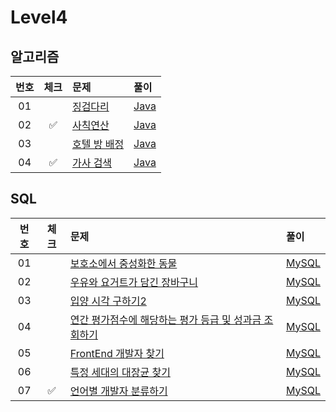 # Level4

## 알고리즘

| 번호 | 체크 | 문제 | 풀이 |
| :-: | :-: | :-- | :-- |
| 01 |                    | [징검다리](https://school.programmers.co.kr/learn/courses/30/lessons/43236) | [Java](./solution/_01_징검다리/Solution.java) |
| 02 | :white_check_mark: | [사칙연산](https://school.programmers.co.kr/learn/courses/30/lessons/1843) | [Java](./solution/_02_사칙연산/Solution.java) |
| 03 |                    | [호텔 방 배정](https://school.programmers.co.kr/learn/courses/30/lessons/64063) | [Java](./solution/_03_호텔_방_배정/Solution.java) |
| 04 | :white_check_mark: | [가사 검색](https://school.programmers.co.kr/learn/courses/30/lessons/60060) | [Java](./solution/_04_가사_검색/Solution.java) |

## SQL

| 번호 | 체크 | 문제 | 풀이 |
| :-: | :-: | :-- | :-- |
| 01 |                    | [보호소에서 중성화한 동물](https://school.programmers.co.kr/learn/courses/30/lessons/59045) | [MySQL](./solution/01_보호소에서_중성화한_동물/Solution_mysql.sql) |
| 02 |                    | [우유와 요거트가 담긴 장바구니](https://programmers.co.kr/learn/courses/30/lessons/62284) | [MySQL](./solution/02_우유와_요거트가_담긴_장바구니/Solution_mysql.sql) |
| 03 |                    | [입양 시각 구하기2](https://programmers.co.kr/learn/courses/30/lessons/59413) | [MySQL](./solution/03_입양_시각_구하기_2/Solution_mysql.sql) |
| 04 |                    | [연간 평가점수에 해당하는 평가 등급 및 성과금 조회하기](https://school.programmers.co.kr/learn/courses/30/lessons/284528) | [MySQL](./solution/04_연간_평가점수에_해당하는_평가_등급_및_성과금_조회하기/Solution_mysql.sql) |
| 05 |                    | [FrontEnd 개발자 찾기](https://school.programmers.co.kr/learn/courses/30/lessons/276035) | [MySQL](./solution/05_FrontEnd_개발자_찾기/Solution_mysql.sql) |
| 06 |                    | [특정 세대의 대장균 찾기](https://school.programmers.co.kr/learn/courses/30/lessons/301650) | [MySQL](./solution/06_특정_세대의_대장균_찾기/Solution_mysql.sql) |
| 07 | :white_check_mark: | [언어별 개발자 분류하기](https://school.programmers.co.kr/learn/courses/30/lessons/276036) | [MySQL](./solution/07_언어별_개발자_분류하기/Solution_mysql.sql) |
